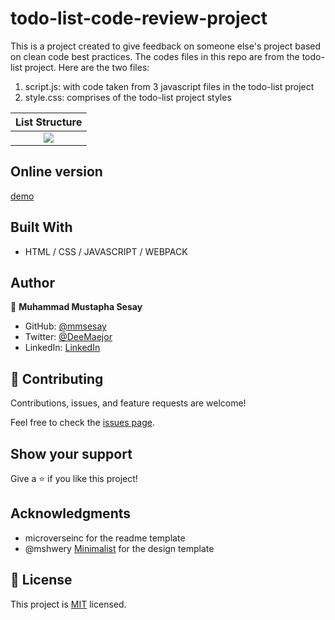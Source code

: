 # todo-list-code-review-project
This is a project created to give feedback on someone else's project based on clean code best practices.
The codes files in this repo are from the todo-list project.
Here are the two files:
1. script.js: with code taken from 3 javascript files in the todo-list project
2. style.css: comprises of the todo-list project styles 

List Structure                                    |
:------------------------------------------------:|
![](./assets/todo-v1.png)                        |

## Online version
[demo](https://mmsesay.github.io/todo-list/)

## Built With

- HTML / CSS / JAVASCRIPT / WEBPACK

## Author

👤 **Muhammad Mustapha Sesay**

- GitHub: [@mmsesay](https://github.com/mmsesay)
- Twitter: [@DeeMaejor](https://twitter.com/DeeMaejor)
- LinkedIn: [LinkedIn](https://linkedin.com/in/muhammad-m-sesay)

## 🤝 Contributing

Contributions, issues, and feature requests are welcome!

Feel free to check the [issues page](../../issues/).

## Show your support

Give a ⭐️ if you like this project!

## Acknowledgments
- microverseinc for the readme template
- @mshwery [Minimalist](https://web.archive.org/) for the design template

## 📝 License

This project is [MIT](./MIT.md) licensed.

